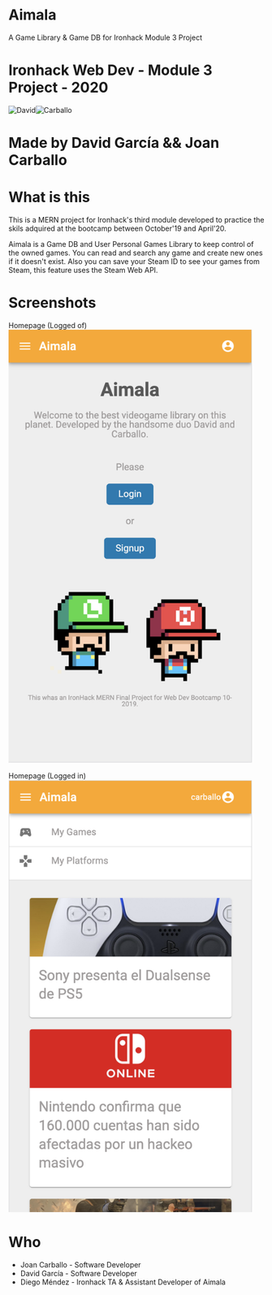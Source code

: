 # Aimala
A Game Library &amp; Game DB for Ironhack Module 3 Project

# Ironhack Web Dev - Module 3 Project - 2020

<img src="https://avatars0.githubusercontent.com/u/54409809?s=460&v=4" alt="David" width="200" height="200"><img src="https://avatars1.githubusercontent.com/u/45364181?s=460&v=4" alt="Carballo" width="200" height="200">

# Made by David García && Joan Carballo

# What is this
This is a MERN project for Ironhack's third module developed to practice the skils adquired at the bootcamp between October'19 and April'20.

Aimala is a Game DB and User Personal Games Library to keep control of the owned games. You can read and search any game and create new ones if it doesn't exist. Also you can save your Steam ID to see your games from Steam, this feature uses the Steam Web API.

# Screenshots

Homepage (Logged of)
<img src="https://github.com/IronDC/aimala/blob/master/screenshots/aimala-home.png" alt="Aimala" width="480">

Homepage (Logged in)
<img src="https://github.com/IronDC/aimala/blob/master/screenshots/aimala-userhome.png" alt="Aimala" width="480">

# Who

- Joan Carballo - Software Developer
- David García - Software Developer
- Diego Méndez - Ironhack TA & Assistant Developer of Aimala

